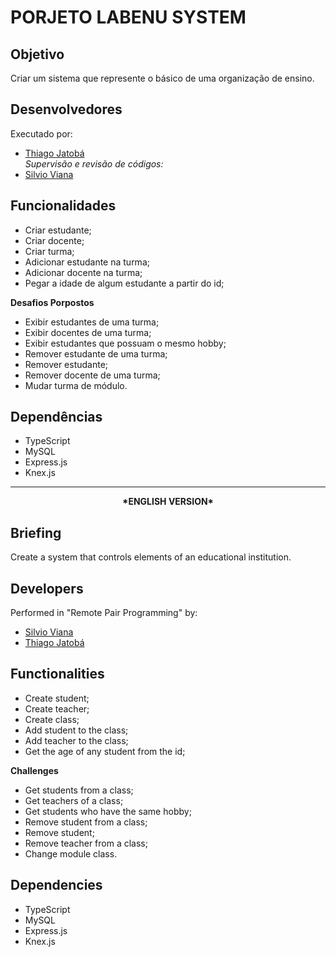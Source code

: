 # PORJETO LABENU SYSTEM

## Objetivo
Criar um sistema que represente o básico de uma organização de ensino.

## Desenvolvedores
Executado por:
- [Thiago Jatobá](https://github.com/tjatoba)
<br>*Supervisão e revisão de códigos:*
- [Silvio Viana](https://github.com/milenacacau)

## Funcionalidades
- Criar estudante;
- Criar docente;
- Criar turma;
- Adicionar estudante na turma;
- Adicionar docente na turma;
- Pegar a idade de algum estudante a partir do id;

**Desafios Porpostos**
- Exibir estudantes de uma turma;
- Exibir docentes de uma turma;
- Exibir estudantes que possuam o mesmo hobby;
- Remover estudante de uma turma;
- Remover estudante;
- Remover docente de uma turma;
- Mudar turma de módulo.

## Dependências
- TypeScript
- MySQL
- Express.js
- Knex.js

<hr></hr>

<div align= 'center'><b>*ENGLISH VERSION*</b></div>

## Briefing
Create a system that controls elements of an educational institution.

## Developers
Performed in "Remote Pair Programming" by:
- [Silvio Viana](https://github.com/milenacacau)
- [Thiago Jatobá](https://github.com/tjatoba)

## Functionalities
- Create student;
- Create teacher;
- Create class;
- Add student to the class;
- Add teacher to the class;
- Get the age of any student from the id;

**Challenges**
- Get students from a class;
- Get teachers of a class;
- Get students who have the same hobby;
- Remove student from a class;
- Remove student;
- Remove teacher from a class;
- Change module class.

## Dependencies
- TypeScript
- MySQL
- Express.js
- Knex.js
